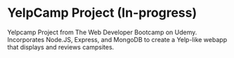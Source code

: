 # YelpCamp Project (In-progress)
Yelpcamp Project from The Web Developer Bootcamp on Udemy. Incorporates Node.JS, Express, and MongoDB to create a Yelp-like webapp that displays and reviews campsites. 
